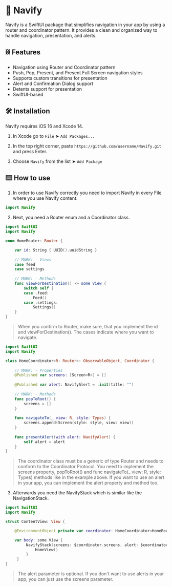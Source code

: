 # 🔰 Navify

Navify is a SwiftUI package that simplifies navigation in your app by using a router and coordinator pattern. It provides a clean and organized way to handle navigation, presentation, and alerts.

## ⛓️ Features

- Navigation using Router and Coordinator pattern
- Push, Pop, Present, and Present Full Screen navigation styles
- Supports custom transitions for presentation
- Alert and Confirmation Dialog support
- Detents support for presentation
- SwiftUI-based


## 🛠 Installation

Navify requires iOS 16 and Xcode 14.

1. In Xcode go to `File` ➤ `Add Packages...`

2. In the top right corner, paste `https://github.com/username/Navify.git` and press Enter.

3. Choose `Navify` from the list ➤ `Add Package`

## ⌨️ How to use

1. In order to use Navify correctly you need to import Navify in every File where you use Navify content.
```swift
import Navify
```


2. Next, you need a Router enum and a Coordinator class.

```swift
import SwiftUI
import Navify

enum HomeRouter: Router {

    var id: String { UUID().uuidString }
    
    // MARK: - Views
    case feed
    case settings
    
    // MARK: - Methods
    func viewForDestination() -> some View {
        switch self {
        case .feed:
            Feed()
        case .settings:
            Settings()
    }
}
```
> When you confirm to Router, make sure, that you implement the id and viewForDestination(). The cases indicate where you want to navigate.

```swift
import SwiftUI
import Navify

class HomeCoordinator<R: Router>: ObservableObject, Coordinator {
    
    // MARK: - Properties
    @Published var screens: [Screen<R>] = []
    
    @Published var alert: NavifyAlert = .init(title: "")
    
    // MARK: - Methods
    func popToRoot() {
        screens = []
    }
    
    func navigateTo(_ view: R, style: Types) {
        screens.append(Screen(style: style, view: view))
    }
    
    func presentAlert(with alert: NavifyAlert) {
        self.alert = alert
    }
}
```
> The coordinator class must be a generic of type Router and needs to conform to the Coordinator Protocol. You need to implement the screens property, popToRoot() and func  navigateTo(_ view: R, style:  Types) methods like in the example above. If you want to use an alert in your app, you can implement the alert property and method too.


3. Afterwards you need the NavifyStack which is similar like the NavigationStack.

```swift
import SwiftUI
import Navify

struct ContentView: View {

    @EnvironmentObject private var coordinator: HomeCoordinator<HomeRouter>

    var body: some View {
	     NavifyStack(screens: $coordinator.screens, alert: $coordinator.alert) {
		     HomeView()
	     }
     }
}
```
> The alert parameter is optional. If you don't want to use alerts in your app, you can just use the screens parameter.
